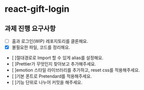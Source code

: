 # react-gift-login

## 과제 진행 요구사항
- [ ] 홈과 로그인(WIP) 레포지토리를 클론해요.
- [x] 불필요한 파일, 코드를 정리해요.
- [ ]절대경로로 Import 할 수 있게 alias를 설정해요.
- [ ]Prettier가 무엇인지 찾아보고 추가해주세요.
- [ ]emotion 스타일 라이브러리를 추가하고, reset css를 적용해주세요.
- [ ]기본 폰트로 Pretendard를 적용해주세요.
- [ ]기능 단위로 나누어 커밋을 해주세요.
